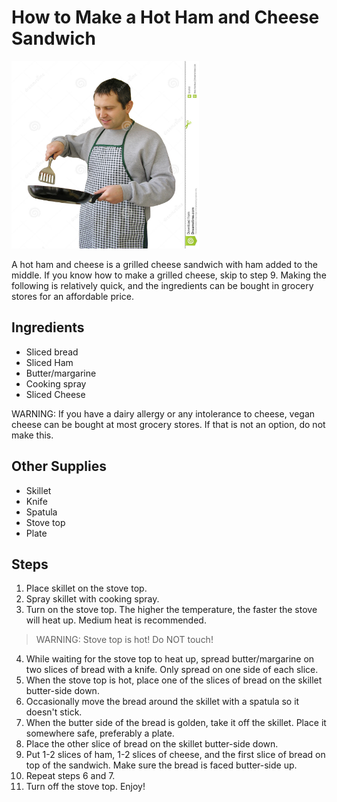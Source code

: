 # How to Make a Hot Ham and Cheese Sandwich

<img src="https://github.com/zaf22/Hot-Ham-and-Cheese-Instructions/blob/main/man-frying-pan-cooking.jpg?raw=true" width="300" height="300">

A hot ham and cheese is a grilled cheese sandwich with ham added to the middle. If you know how to make a grilled cheese, skip to step 9. Making the following is relatively quick, and the ingredients can be bought in grocery stores for an affordable price.

## Ingredients
- Sliced bread
- Sliced Ham
- Butter/margarine
- Cooking spray
- Sliced Cheese

WARNING: If you have a dairy allergy or any intolerance to cheese, vegan cheese can be bought at most grocery stores. If that is not an option, do not make this.

## Other Supplies
- Skillet
- Knife
- Spatula
- Stove top
- Plate

## Steps

1. Place skillet on the stove top. 
2. Spray skillet with cooking spray.
3. Turn on the stove top. The higher the temperature, the faster the stove will heat up. Medium heat is recommended.
> WARNING: Stove top is hot! Do NOT touch! 
4. While waiting for the stove top to heat up, spread butter/margarine on two slices of bread with a knife. Only spread on one side of each slice.
5. When the stove top is hot, place one of the slices of bread on the skillet butter-side down. 
6. Occasionally move the bread around the skillet with a spatula so it doesn't stick.
7. When the butter side of the bread is golden, take it off the skillet. Place it somewhere safe, preferably a plate.
8. Place the other slice of bread on the skillet butter-side down. 
9. Put 1-2 slices of ham, 1-2 slices of cheese, and the first slice of bread on top of the sandwich. Make sure the bread is faced butter-side up.
10. Repeat steps 6 and 7. 
11. Turn off the stove top.
Enjoy!
